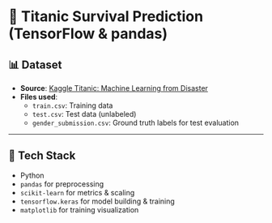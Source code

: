 # 🚢 Titanic Survival Prediction (TensorFlow & pandas)


## 📊 Dataset

- **Source**: [Kaggle Titanic: Machine Learning from Disaster](https://www.kaggle.com/competitions/titanic)
- **Files used**:  
  - `train.csv`: Training data  
  - `test.csv`: Test data (unlabeled)
  - `gender_submission.csv`: Ground truth labels for test evaluation

---

## 🧠 Tech Stack

- Python
- `pandas` for preprocessing
- `scikit-learn` for metrics & scaling
- `tensorflow.keras` for model building & training
- `matplotlib` for training visualization
